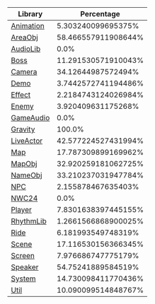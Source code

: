 | Library | Percentage |
| ------------- | ------------- |
| [Animation](https://github.com/shibbo/Petari/blob/master/docs/lib/Animation.md) | 5.303240099695375% |
| [AreaObj](https://github.com/shibbo/Petari/blob/master/docs/lib/AreaObj.md) | 58.466557911908644% |
| [AudioLib](https://github.com/shibbo/Petari/blob/master/docs/lib/AudioLib.md) | 0.0% |
| [Boss](https://github.com/shibbo/Petari/blob/master/docs/lib/Boss.md) | 11.291530571910043% |
| [Camera](https://github.com/shibbo/Petari/blob/master/docs/lib/Camera.md) | 34.12644987572494% |
| [Demo](https://github.com/shibbo/Petari/blob/master/docs/lib/Demo.md) | 3.7442572741194486% |
| [Effect](https://github.com/shibbo/Petari/blob/master/docs/lib/Effect.md) | 2.2184743124026984% |
| [Enemy](https://github.com/shibbo/Petari/blob/master/docs/lib/Enemy.md) | 3.920409631175268% |
| [GameAudio](https://github.com/shibbo/Petari/blob/master/docs/lib/GameAudio.md) | 0.0% |
| [Gravity](https://github.com/shibbo/Petari/blob/master/docs/lib/Gravity.md) | 100.0% |
| [LiveActor](https://github.com/shibbo/Petari/blob/master/docs/lib/LiveActor.md) | 42.577224527431994% |
| [Map](https://github.com/shibbo/Petari/blob/master/docs/lib/Map.md) | 17.787309899169962% |
| [MapObj](https://github.com/shibbo/Petari/blob/master/docs/lib/MapObj.md) | 32.920259181062725% |
| [NameObj](https://github.com/shibbo/Petari/blob/master/docs/lib/NameObj.md) | 33.210237031947784% |
| [NPC](https://github.com/shibbo/Petari/blob/master/docs/lib/NPC.md) | 2.155878467635403% |
| [NWC24](https://github.com/shibbo/Petari/blob/master/docs/lib/NWC24.md) | 0.0% |
| [Player](https://github.com/shibbo/Petari/blob/master/docs/lib/Player.md) | 7.8301638397445155% |
| [RhythmLib](https://github.com/shibbo/Petari/blob/master/docs/lib/RhythmLib.md) | 1.2661566868900025% |
| [Ride](https://github.com/shibbo/Petari/blob/master/docs/lib/Ride.md) | 6.181993549748319% |
| [Scene](https://github.com/shibbo/Petari/blob/master/docs/lib/Scene.md) | 17.116530156366345% |
| [Screen](https://github.com/shibbo/Petari/blob/master/docs/lib/Screen.md) | 7.976686747775179% |
| [Speaker](https://github.com/shibbo/Petari/blob/master/docs/lib/Speaker.md) | 54.75241889584519% |
| [System](https://github.com/shibbo/Petari/blob/master/docs/lib/System.md) | 14.730098411770436% |
| [Util](https://github.com/shibbo/Petari/blob/master/docs/lib/Util.md) | 10.090099514848767% |
